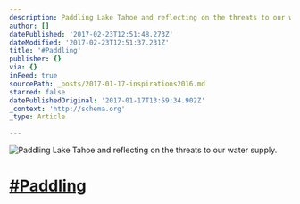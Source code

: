 ```yaml
---
description: Paddling Lake Tahoe and reflecting on the threats to our water supply.
author: []
datePublished: '2017-02-23T12:51:48.273Z'
dateModified: '2017-02-23T12:51:37.231Z'
title: '#Paddling'
publisher: {}
via: {}
inFeed: true
sourcePath: _posts/2017-01-17-inspirations2016.md
starred: false
datePublishedOriginal: '2017-01-17T13:59:34.902Z'
_context: 'http://schema.org'
_type: Article

---
```

![Paddling Lake Tahoe and reflecting on the threats to our water supply.](https://the-grid-user-content.s3-us-west-2.amazonaws.com/ff4e8fc3-f0ae-4fc8-a478-6f78f086670f.jpg)

# [\#Paddling][0]

[0]: https://twitter.com/#!/search?q=%23Inspirations2016